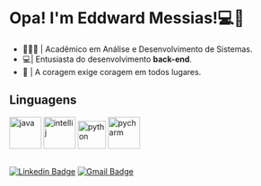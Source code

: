 # Opa! I'm Eddward Messias!💻🌵            
- 👨🏽‍🎓 | Acadêmico em Análise e Desenvolvimento de Sistemas.
- 💻| Entusiasta do desenvolvimento  **back-end**.
- 🌵 | A coragem exige coragem em todos lugares.              


<h2 align="left" >Linguagens</h2>
<p float="left">
<img src="https://cdn.jsdelivr.net/gh/devicons/devicon/icons/java/java-original-wordmark.svg" alt="java" width="57" height="57" ></imag>
<img src="https://cdn.jsdelivr.net/gh/devicons/devicon/icons/intellij/intellij-original-wordmark.svg" alt="intellij" width="57" height="57" ></imag>
<img src="https://cdn.jsdelivr.net/gh/devicons/devicon/icons/python/python-original.svg" alt="python" width="50" height="50" ></imag>
<img src="https://cdn.jsdelivr.net/gh/devicons/devicon/icons/pycharm/pycharm-original-wordmark.svg" alt="pycharm" width="57" height="57" ></imag>
</p>


## 
[![Linkedin Badge](https://img.shields.io/badge/-LinkedIn-blue?style=flat-square&logo=Linkedin&logoColor=white&link=https://www.linkedin.com/in/eddwardmessias/)](https://www.linkedin.com/in/eddwardmessias/) [![Gmail Badge](https://img.shields.io/badge/-Gmail-c14438?style=flat-square&logo=Gmail&logoColor=white&link=mailto:edxtrader@gmail.com)](mailto:edxtrader@gmail.com) 

